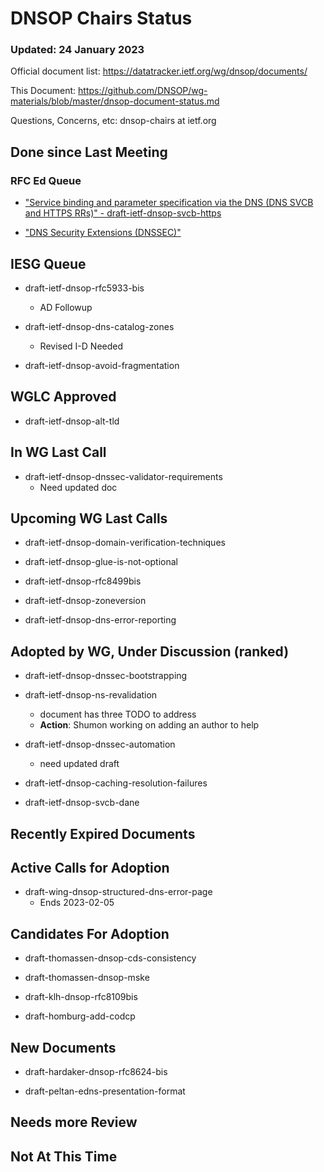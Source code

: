 # DNSOP Chairs Status
### Updated: 24 January 2023

Official document list: https://datatracker.ietf.org/wg/dnsop/documents/

This Document: https://github.com/DNSOP/wg-materials/blob/master/dnsop-document-status.md

Questions, Concerns, etc:  dnsop-chairs at ietf.org

## Done since Last Meeting

### RFC Ed Queue

* ["Service binding and parameter specification via the DNS (DNS SVCB and HTTPS RRs)" - draft-ietf-dnsop-svcb-https](https://datatracker.ietf.org/doc/draft-ietf-dnsop-svcb-https/)

* ["DNS Security Extensions (DNSSEC)"](https://datatracker.ietf.org/doc/draft-ietf-dnsop-dnssec-bcp/)

## IESG Queue

* draft-ietf-dnsop-rfc5933-bis
    - AD Followup

* draft-ietf-dnsop-dns-catalog-zones
    - Revised I-D Needed

* draft-ietf-dnsop-avoid-fragmentation

## WGLC Approved

* draft-ietf-dnsop-alt-tld

## In WG Last Call

* draft-ietf-dnsop-dnssec-validator-requirements
    - Need updated doc

## Upcoming WG Last Calls

* draft-ietf-dnsop-domain-verification-techniques

* draft-ietf-dnsop-glue-is-not-optional

* draft-ietf-dnsop-rfc8499bis

* draft-ietf-dnsop-zoneversion

* draft-ietf-dnsop-dns-error-reporting

## Adopted by WG, Under Discussion (ranked)

* draft-ietf-dnsop-dnssec-bootstrapping

* draft-ietf-dnsop-ns-revalidation
    - document has three TODO to address
    - **Action**: Shumon working on adding an author to help

* draft-ietf-dnsop-dnssec-automation
    - need updated draft

* draft-ietf-dnsop-caching-resolution-failures

* draft-ietf-dnsop-svcb-dane

## Recently Expired Documents

## Active Calls for Adoption

* draft-wing-dnsop-structured-dns-error-page
    - Ends 2023-02-05

## Candidates For Adoption

* draft-thomassen-dnsop-cds-consistency

* draft-thomassen-dnsop-mske

* draft-klh-dnsop-rfc8109bis

* draft-homburg-add-codcp

## New Documents

* draft-hardaker-dnsop-rfc8624-bis

* draft-peltan-edns-presentation-format

## Needs more Review

## Not At This Time


